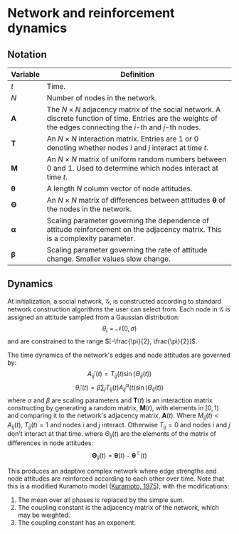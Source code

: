 # Network and reinforcement dynamics

## Notation

| Variable | Definition |
|---|---|
| $t$ | Time. |
| $N$ | Number of nodes in the network. |
| $\mathbf{A}$ | The $N \times N$ adjacency matrix of the social network. A discrete function of time. Entries are the weights of the edges connecting the $i$-th and $j$-th nodes. |
| $\mathbf{T}$ | An $N \times N$ interaction matrix. Entries are $1$ or $0$ denoting whether nodes $i$ and $j$ interact at time $t$. |
| $\mathbf{M}$ | An $N \times N$ matrix of uniform random numbers between $0$ and $1$. Used to determine which nodes interact at time $t$. |
| $\mathbf{\theta}$ | A length $N$ column vector of node attitudes. |
| $\mathbf{\Theta}$ | An $N \times N$ matrix of differences between attitudes $\mathbf{\theta}$ of the nodes in the network. |
| $\mathbf{\alpha}$ | Scaling parameter governing the dependence of attitude reinforcement on the adjacency matrix. This is a complexity parameter. |
| $\mathbf{\beta}$ | Scaling parameter governing the rate of attitude change. Smaller values slow change. |

## Dynamics

At initialization, a social network, $\mathcal{G}$, is constructed according to standard network construction algorithms the user can select from. Each node in $\mathcal{G}$ is assigned an attitude sampled from a Gaussian distribution:
$$\theta_i = \mathcal{N}(0, \sigma)$$
and are constrained to the range $[-\frac{\pi}{2}, \frac{\pi}{2}]$.

The time dynamics of the network's edges and node attitudes are governed by:
$$A_{ij}'(t) = T_{ij}(t) \sin(\Theta_{ij}(t))$$
$$\theta_i'(t) = \beta \sum_j T_{ij}(t) A_{ij}^\alpha(t) \sin(\Theta_{ij}(t))$$
where $\alpha$ and $\beta$ are scaling parameters and $\mathbf{T}(t)$ is an interaction matrix constructing by generating a random matrix, $\mathbf{M}(t)$, with elements in $[0, 1)$ and comparing it to the network's adjacency matrix, $\mathbf{A}(t)$. Where $M_{ij}(t) < A_{ij}(t)$, $T_{ij}(t) = 1$ and nodes $i$ and $j$ interact. Otherwise $T_{ij} = 0$ and nodes $i$ and $j$ don't interact at that time.
where $\Theta_{ij}(t)$ are the elements of the matrix of differences in node attitudes:
$$\mathbf{\Theta}_{ij}(t) = \mathbf{\theta}(t) - \mathbf{\theta}^{\top}(t)$$

This produces an adaptive complex network where edge strengths and node attitudes are reinforced according to each other over time. Note that this is a modified Kuramoto model ([Kuramoto, 1975](https://doi.org/10.1007/BFb0013365)), with the modifications:
1. The mean over all phases is replaced by the simple sum.
2. The coupling constant is the adjacency matrix of the network, which may be weighted.
3. The coupling constant has an exponent.
